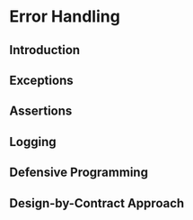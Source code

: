 <link rel="stylesheet" href="{{baseUrl}}/css/textbook.css">

<div class="website-content">

# Error Handling

## Introduction
<panel header="================================================================"
    type="seamless" alt="introduction">
  <include src="introduction/index.md#main" />
</panel>

## Exceptions
<panel header="================================================================"
    type="seamless" alt="exceptions">
  <include src="exceptions/index.md#main" />
</panel>

## Assertions
<panel header="================================================================"
    type="seamless" alt="assertions">
  <include src="assertions/index.md#main" />
</panel>

## Logging
<panel header="================================================================"
    type="seamless" alt="logging">
  <include src="logging/index.md#main" />
</panel>

## Defensive Programming
<panel header="================================================================"
    type="seamless" alt="defensive programming">
  <include src="defensiveProgramming/index.md#main" />
</panel>

## Design-by-Contract Approach
<panel header="================================================================"
    type="seamless" alt="logging">
  <include src="designByContract/index.md#main" />
</panel>

</div>
